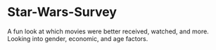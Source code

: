 # Star-Wars-Survey
A fun look at which movies were better received, watched, and more. Looking into gender, economic, and age factors.
